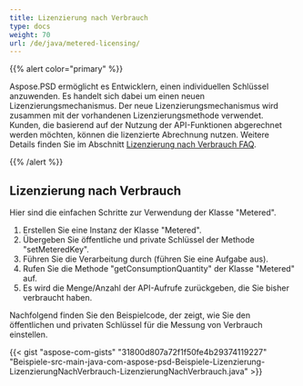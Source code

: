 ```yaml
---
title: Lizenzierung nach Verbrauch
type: docs
weight: 70
url: /de/java/metered-licensing/
---
```


{{% alert color="primary" %}}

Aspose.PSD ermöglicht es Entwicklern, einen individuellen Schlüssel anzuwenden. Es handelt sich dabei um einen neuen Lizenzierungsmechanismus. Der neue Lizenzierungsmechanismus wird zusammen mit der vorhandenen Lizenzierungsmethode verwendet. Kunden, die basierend auf der Nutzung der API-Funktionen abgerechnet werden möchten, können die lizenzierte Abrechnung nutzen. Weitere Details finden Sie im Abschnitt [Lizenzierung nach Verbrauch FAQ](https://purchase.aspose.com/faqs/licensing/metered).

{{% /alert %}}

## **Lizenzierung nach Verbrauch**
Hier sind die einfachen Schritte zur Verwendung der Klasse "Metered".

1. Erstellen Sie eine Instanz der Klasse "Metered".
1. Übergeben Sie öffentliche und private Schlüssel der Methode "setMeteredKey".
1. Führen Sie die Verarbeitung durch (führen Sie eine Aufgabe aus).
1. Rufen Sie die Methode "getConsumptionQuantity" der Klasse "Metered" auf.
1. Es wird die Menge/Anzahl der API-Aufrufe zurückgeben, die Sie bisher verbraucht haben.

Nachfolgend finden Sie den Beispielcode, der zeigt, wie Sie den öffentlichen und privaten Schlüssel für die Messung von Verbrauch einstellen.

{{< gist "aspose-com-gists" "31800d807a72f1f50fe4b29374119227" "Beispiele-src-main-java-com-aspose-psd-Beispiele-Lizenzierung-LizenzierungNachVerbrauch-LizenzierungNachVerbrauch.java" >}}
